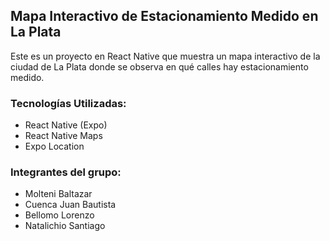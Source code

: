 ## Mapa Interactivo de Estacionamiento Medido en La Plata
Este es un proyecto en React Native que muestra un mapa interactivo de la ciudad de La Plata donde se observa en qué calles hay estacionamiento medido.

### Tecnologías Utilizadas: 
 * React Native (Expo)
 * React Native Maps
 * Expo Location

### Integrantes del grupo:
* Molteni Baltazar
* Cuenca Juan Bautista
* Bellomo Lorenzo
* Natalichio Santiago